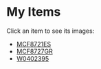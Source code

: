 # My Items

Click an item to see its images:

- [MCF8721ES](./MCF8721ES.html)
- [MCF8727GR](./MCF8727GR.html)
- [W0402395](./W0402395.html)
